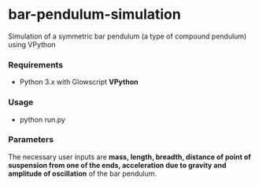# bar-pendulum-simulation
Simulation of a symmetric bar pendulum (a type of compound pendulum) using VPython

### Requirements
* Python 3.x with Glowscript **VPython**

### Usage
* python run.py

### Parameters
The necessary user inputs are **mass, length, breadth, distance of point of suspension from one of the ends, acceleration due to gravity and amplitude of oscillation** of the bar pendulum.
